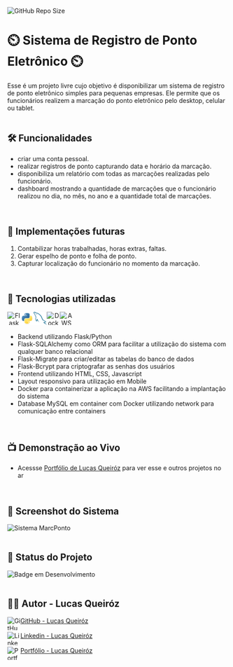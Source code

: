 ![GitHub Repo Size](https://img.shields.io/github/repo-size/lucas-qz/SistemaPonto)

# ⏲️ Sistema de Registro de Ponto Eletrônico ⏲️
Esse é um projeto livre cujo objetivo é disponibilizar um sistema de registro de ponto eletrônico simples para pequenas empresas.
Ele permite que os funcionários realizem a marcação do ponto eletrônico pelo desktop, celular ou tablet.
<br/><br/>

## 🛠️ Funcionalidades
- criar uma conta pessoal.
- realizar registros de ponto capturando data e horário da marcação.
- disponibiliza um relatório com todas as marcações realizadas pelo funcionário.
- dashboard mostrando a quantidade de marcações que o funcionário realizou no dia, no mês, no ano e a quantidade total de marcações.
<br/>

## 🔮 Implementações futuras
1. Contabilizar horas trabalhadas, horas extras, faltas.
2. Gerar espelho de ponto e folha de ponto.
3. Capturar localização do funcionário no momento da marcação.
<br/>

## 📡 Tecnologias utilizadas 
<div align="center"> 
<img align="left" alt="Flask" height="30" width="30" src="https://cdn.buttercms.com/w8lc0UqsQCnPG0Ax6aiM">
<img align="left" alt="Python" height="30" width="30" src="https://github.com/devicons/devicon/blob/master/icons/python/python-original.svg">
<img align="left" alt="MySQL" height="30" width="30" src="https://github.com/devicons/devicon/blob/master/icons/mysql/mysql-original.svg">
<img align="left" alt="Docker" height="30" width="30" src="https://static-00.iconduck.com/assets.00/docker-icon-2048x2048-5mc7mvtn.png">    
<img align="left" alt="AWS" height="30" width="30" src="https://saidvandeklundert.net/img/aws_logo.png">    
</div>
<br/><br/>

- Backend utilizando Flask/Python
- Flask-SQLAlchemy como ORM para facilitar a utilização do sistema com qualquer banco relacional
- Flask-Migrate para criar/editar as tabelas do banco de dados
- Flask-Bcrypt para criptografar as senhas dos usuários
- Frontend utilizando HTML, CSS, Javascript
- Layout responsivo para utilização em Mobile
- Docker para containerizar a aplicação na AWS facilitando a implantação do sistema
- Database MySQL em container com Docker utilizando network para comunicação entre containers
<br/>

## 📺 Demonstração ao Vivo
- Acessse [Portfólio de Lucas Queiróz](http://lucasqz.com.br) para ver esse e outros projetos no ar
<br/>

## 📸 Screenshot do Sistema
![Sistema MarcPonto](https://github.com/user-attachments/assets/91cf1406-1caf-4263-8331-99e8af5fc6d4)
<br/><br/>

## 🔎 Status do Projeto
![Badge em Desenvolvimento](https://img.shields.io/badge/Status-Em%20Desenvolvimento-green)
<br/><br/>

## 👨🏼 Autor - Lucas Queiróz
<div align="left"> 
<a  href="https://github.com/lucas-qz" target="_blank"><img align="left" alt="GitHub" height="30" width="30" src="https://img.icons8.com/m_sharp/200/FFFFFF/github.png"> GitHub - Lucas Queiróz </a><br/><br/>
<a  href="https://www.linkedin.com/in/lucas-qz/" target="_blank"><img align="left" alt="Linkedin" height="30" width="30" src="https://upload.wikimedia.org/wikipedia/commons/c/ca/LinkedIn_logo_initials.png"> Linkedin - Lucas Queiróz </a><br/><br/>
<a  href="http://lucasqz.com.br" target="_blank"><img align="left" alt="Portfólio" height="30" width="30" src="https://cdn-icons-png.flaticon.com/512/5602/5602732.png"> Portfólio - Lucas Queiróz </a><br/><br/>
</div>
<br/><br/>
